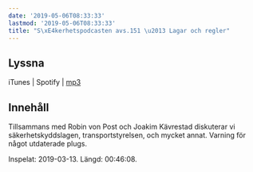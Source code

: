```yaml
---
date: '2019-05-06T08:33:33'
lastmod: '2019-05-06T08:33:33'
title: "S\xE4kerhetspodcasten avs.151 \u2013 Lagar och regler"
---
```

## Lyssna

iTunes \| Spotify \| [mp3](http://traffic.libsyn.com/sakerhetspodcasten/2019-03-13_Sakerhetsskydd-och-lag.mp3)


## Innehåll

Tillsammans med Robin von Post och Joakim Kävrestad diskuterar vi säkerhetskyddslagen,
transportstyrelsen, och mycket annat. Varning för något utdaterade plugs.

Inspelat: 2019-03-13. Längd: 00:46:08.
